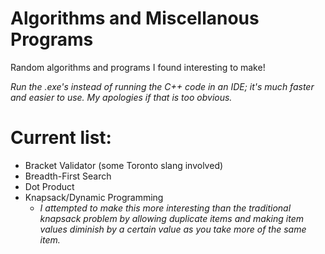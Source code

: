# Algorithms and Miscellanous Programs
Random algorithms and programs I found interesting to make!

*Run the .exe's instead of running the C++ code in an IDE; it's much faster and easier to use. My apologies if that is too obvious.*

# Current list:
* Bracket Validator (some Toronto slang involved)
* Breadth-First Search
* Dot Product
* Knapsack/Dynamic Programming
  * *I attempted to make this more interesting than the traditional knapsack problem by allowing duplicate items and making item values diminish by a certain value as you take more of the same item.*  
